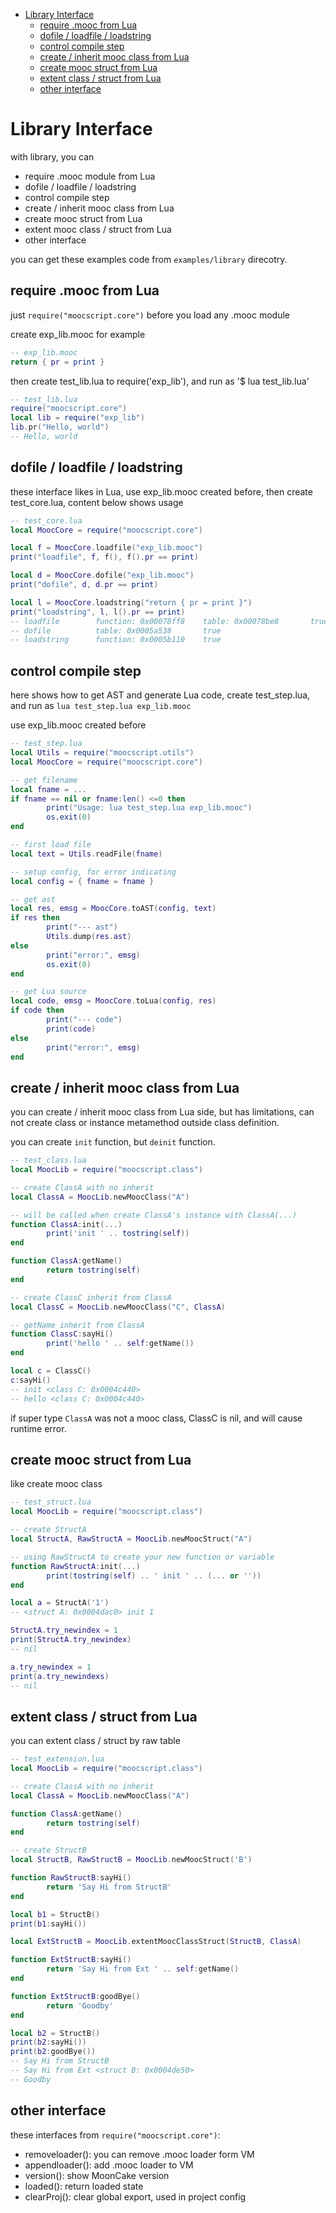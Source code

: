 
- [Library Interface](#library-interface)
  - [require .mooc from Lua](#require-mooc-from-lua)
  - [dofile / loadfile / loadstring](#dofile--loadfile--loadstring)
  - [control compile step](#control-compile-step)
  - [create / inherit mooc class from Lua](#create--inherit-mooc-class-from-lua)
  - [create mooc struct from Lua](#create-mooc-struct-from-lua)
  - [extent class / struct from Lua](#extent-class--struct-from-lua)
  - [other interface](#other-interface)
  
# Library Interface

with library, you can

- require .mooc module from Lua
- dofile / loadfile / loadstring
- control compile step
- create / inherit mooc class from Lua
- create mooc struct from Lua
- extent mooc class / struct from Lua
- other interface

you can get these examples code from `examples/library` direcotry.

## require .mooc from Lua

just `require("moocscript.core")` before you load any .mooc module

create exp_lib.mooc for example

```lua
-- exp_lib.mooc
return { pr = print }
```

then create test_lib.lua to require('exp_lib'), and run as '$ lua test_lib.lua'

```lua
-- test_lib.lua
require("moocscript.core")
local lib = require("exp_lib")
lib.pr("Hello, world")
-- Hello, world
```

## dofile / loadfile / loadstring

these interface likes in Lua, use exp_lib.mooc created before, then create test_core.lua, content below shows usage

```lua
-- test_core.lua
local MoocCore = require("moocscript.core")

local f = MoocCore.loadfile("exp_lib.mooc")
print("loadfile", f, f(), f().pr == print)

local d = MoocCore.dofile("exp_lib.mooc")
print("dofile", d, d.pr == print)

local l = MoocCore.loadstring("return { pr = print }")
print("loadstring", l, l().pr == print)
-- loadfile        function: 0x00078ff8    table: 0x00078be8       true
-- dofile          table: 0x0005a538       true
-- loadstring      function: 0x0005b110    true
```

## control compile step

here shows how to get AST and generate Lua code, create test_step.lua, and run as `lua test_step.lua exp_lib.mooc`

use exp_lib.mooc created before

```lua
-- test_step.lua
local Utils = require("moocscript.utils")
local MoocCore = require("moocscript.core")

-- get filename
local fname = ...
if fname == nil or fname:len() <=0 then
        print("Usage: lua test_step.lua exp_lib.mooc")
        os.exit(0)
end

-- first load file
local text = Utils.readFile(fname)

-- setup config, for error indicating
local config = { fname = fname }

-- get ast
local res, emsg = MoocCore.toAST(config, text)
if res then
        print("--- ast")
        Utils.dump(res.ast)
else
        print("error:", emsg)
        os.exit(0)
end

-- get Lua source
local code, emsg = MoocCore.toLua(config, res)
if code then
        print("--- code")
        print(code)
else
        print("error:", emsg)
end
```

## create / inherit mooc class from Lua

you can create / inherit mooc class from Lua side, but has limitations,
can not create class or instance metamethod outside class definition.

you can create `init` function, but `deinit` function.

```lua
-- test_class.lua
local MoocLib = require("moocscript.class")

-- create ClassA with no inherit
local ClassA = MoocLib.newMoocClass("A")

-- will be called when create ClassA's instance with ClassA(...)
function ClassA:init(...)
        print('init ' .. tostring(self))
end

function ClassA:getName()
        return tostring(self)
end

-- create ClassC inherit from ClassA
local ClassC = MoocLib.newMoocClass("C", ClassA)

-- getName inherit from ClassA
function ClassC:sayHi()
        print('hello ' .. self:getName())
end

local c = ClassC()
c:sayHi()
-- init <class C: 0x0004c440>
-- hello <class C: 0x0004c440>
```

if super type `ClassA` was not a mooc class, ClassC is nil, and will cause runtime error.

## create mooc struct from Lua

like create mooc class

```lua
-- test_struct.lua
local MoocLib = require("moocscript.class")

-- create StructA
local StructA, RawStructA = MoocLib.newMoocStruct("A")

-- using RawStructA to create your new function or variable
function RawStructA:init(...)
        print(tostring(self) .. ' init ' .. (... or ''))
end

local a = StructA('1')
-- <struct A: 0x0004dac0> init 1

StructA.try_newindex = 1
print(StructA.try_newindex)
-- nil

a.try_newindex = 1
print(a.try_newindexs)
-- nil
```

## extent class / struct from Lua

you can extent class / struct by raw table

```lua
-- test_extension.lua
local MoocLib = require("moocscript.class")

-- create ClassA with no inherit
local ClassA = MoocLib.newMoocClass("A")

function ClassA:getName()
        return tostring(self)
end

-- create StructB
local StructB, RawStructB = MoocLib.newMoocStruct('B')

function RawStructB:sayHi()
        return 'Say Hi from StructB'
end

local b1 = StructB()
print(b1:sayHi())

local ExtStructB = MoocLib.extentMoocClassStruct(StructB, ClassA)

function ExtStructB:sayHi()
        return 'Say Hi from Ext ' .. self:getName()
end

function ExtStructB:goodBye()
        return 'Goodby'
end

local b2 = StructB()
print(b2:sayHi())
print(b2:goodBye())
-- Say Hi from StructB
-- Say Hi from Ext <struct B: 0x0004de50>
-- Goodby
```

## other interface

these interfaces from `require("moocscript.core")`:

- removeloader(): you can remove .mooc loader form VM
- appendloader(): add .mooc loader to VM
- version(): show MoonCake version
- loaded(): return loaded state
- clearProj(): clear global export, used in project config